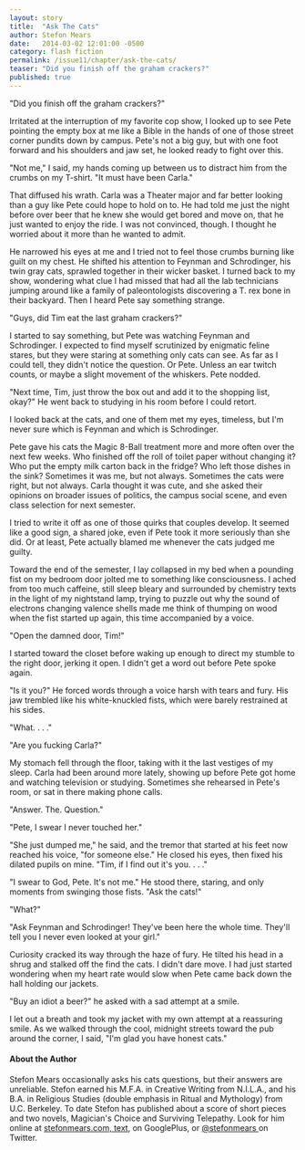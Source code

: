 ```yaml
---
layout: story
title:  "Ask The Cats"
author: Stefon Mears
date:   2014-03-02 12:01:00 -0500
category: flash fiction
permalink: /issue11/chapter/ask-the-cats/
teaser: "Did you finish off the graham crackers?"
published: true
---
```


"Did you finish off the graham crackers?"

Irritated at the interruption of my favorite cop show, I looked up to see Pete pointing the empty box at me like a Bible in the hands of one of those street corner pundits down by campus.  Pete's not a big guy, but with one foot forward and his shoulders and jaw set, he looked ready to fight over this.

"Not me," I said, my hands coming up between us to distract him from the crumbs on my T-shirt.  "It must have been Carla."

That diffused his wrath.  Carla was a Theater major and far better looking than a guy like Pete could hope to hold on to.  He had told me just the night before over beer that he knew she would get bored and move on, that he just wanted to enjoy the ride.  I was not convinced, though.  I thought he worried about it more than he wanted to admit.

He narrowed his eyes at me and I tried not to feel those crumbs burning like guilt on my chest.  He shifted his attention to Feynman and Schrodinger, his twin gray cats, sprawled together in their wicker basket.  I turned back to my show, wondering what clue I had missed that had all the lab technicians jumping around like a family of paleontologists discovering a T. rex bone in their backyard.  Then I heard Pete say something strange.

"Guys, did Tim eat the last graham crackers?"

I started to say something, but Pete was watching Feynman and Schrodinger.  I expected to find myself scrutinized by enigmatic feline stares, but they were staring at something only cats can see.  As far as I could tell, they didn't notice the question.  Or Pete.  Unless an ear twitch counts, or maybe a slight movement of the whiskers.  Pete nodded.

"Next time, Tim, just throw the box out and add it to the shopping list, okay?"  He went back to studying in his room before I could retort.

I looked back at the cats, and one of them met my eyes, timeless, but I'm never sure which is Feynman and which is Schrodinger.

Pete gave his cats the Magic 8-Ball treatment more and more often over the next few weeks.  Who finished off the roll of toilet paper without changing it?  Who put the empty milk carton back in the fridge?  Who left those dishes in the sink?  Sometimes it was me, but not always.  Sometimes the cats were right, but not always.  Carla thought it was cute, and she asked their opinions on broader issues of politics, the campus social scene, and even class selection for next semester.

I tried to write it off as one of those quirks that couples develop.  It seemed like a good sign, a shared joke, even if Pete took it more seriously than she did.  Or at least, Pete actually blamed me whenever the cats judged me guilty.

Toward the end of the semester, I lay collapsed in my bed when a pounding fist on my bedroom door jolted me to something like consciousness.  I ached from too much caffeine, still sleep bleary and surrounded by chemistry texts in the light of my nightstand lamp, trying to puzzle out why the sound of electrons changing valence shells made me think of thumping on wood when the fist started up again, this time accompanied by a voice.

"Open the damned door, Tim!"

I started toward the closet before waking up enough to direct my stumble to the right door, jerking it open.  I didn't get a word out before Pete spoke again.

"Is it you?"  He forced words through a voice harsh with tears and fury.  His jaw trembled like his white-knuckled fists, which were barely restrained at his sides.

"What. . . ."

"Are you fucking Carla?"

My stomach fell through the floor, taking with it the last vestiges of my sleep.  Carla had been around more lately, showing up before Pete got home and watching television or studying.  Sometimes she rehearsed in Pete's room, or sat in there making phone calls.

"Answer.  The.  Question."

"Pete, I swear I never touched her."

"She just dumped me," he said, and the tremor that started at his feet now reached his voice, "for someone else."  He closed his eyes, then fixed his dilated pupils on mine.  "Tim, if I find out it's you. . . ."

"I swear to God, Pete.  It's not me."  He stood there, staring, and only moments from swinging those fists.  "Ask the cats!"

"What?"

"Ask Feynman and Schrodinger!  They've been here the whole time.  They'll tell you I never even looked at your girl."

Curiosity cracked its way through the haze of fury.  He tilted his head in a shrug and stalked off the find the cats.  I didn't dare move.  I had just started wondering when my heart rate would slow when Pete came back down the hall holding our jackets.

"Buy an idiot a beer?" he asked with a sad attempt at a smile.

I let out a breath and took my jacket with my own attempt at a reassuring smile.  As we walked through the cool, midnight streets toward the pub around the corner, I said, "I'm glad you have honest cats."

#### About the Author

Stefon Mears occasionally asks his cats questions, but their answers are unreliable. Stefon earned his M.F.A. in Creative Writing from N.I.L.A., and his B.A. in Religious Studies (double emphasis in Ritual and Mythology) from U.C. Berkeley. To date Stefon has published about a score of short pieces and two novels, Magician's Choice and Surviving Telepathy. Look for him online at [stefonmears.com, text](http://www.stefonmears.com), on GooglePlus, or [@stefonmears ](http://www.twitter.com/stefonmears) on Twitter.
